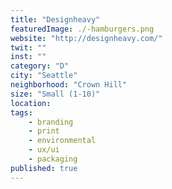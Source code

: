 ```yaml
---
title: "Designheavy"
featuredImage: ./-hamburgers.png
website: "http://designheavy.com/"
twit: ""
inst: ""
category: "D"
city: "Seattle"
neighborhood: "Crown Hill"
size: "Small (1-10)"
location: 
tags:
    - branding
    - print
    - environmental
    - ux/ui
    - packaging
published: true
---
```




